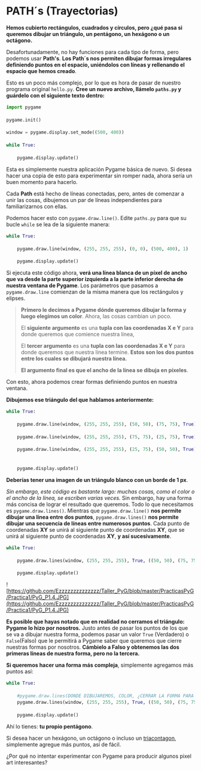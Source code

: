 # PATH´s (Trayectorias) 
**Hemos cubierto rectángulos, cuadrados y círculos, pero ¿qué pasa si queremos dibujar un triángulo, un pentágono, un hexágono o un octágono.**

Desafortunadamente, no hay funciones para cada tipo de forma, pero podemos usar **Path's**. **Los Path´s nos permiten dibujar formas irregulares definiendo puntos en el espacio, uniéndolos con líneas y rellenando el espacio que hemos creado**.

Esto es un poco más complejo, por lo que es hora de pasar de nuestro programa original `hello.py`. **Cree un nuevo archivo, llámelo `paths.py` y guárdelo con el siguiente texto dentro:**

```python
import pygame 

pygame.init()

window = pygame.display.set_mode((500, 400))

while True:    
    
    pygame.display.update()
```
Esta es simplemente nuestra aplicación Pygame básica de nuevo. Si desea hacer una copia de esto para experimentar sin romper nada, ahora sería un buen momento para hacerlo. 

Cada **Path** está hecho de líneas conectadas, pero, antes de comenzar a unir las cosas, dibujemos un par de líneas independientes para familiarizarnos con ellas. 

Podemos hacer esto con `pygame.draw.line()`. Edite `paths.py` para que su bucle `while` se lea de la siguiente manera:

```python
while True:    
    
    pygame.draw.line(window, (255, 255, 255), (0, 0), (500, 400), 1)
        
    pygame.display.update()
```
Si ejecuta este código ahora, **verá una línea blanca de un píxel de ancho que va desde la parte superior izquierda a la parte inferior derecha de nuestra ventana de Pygame**. Los parámetros que pasamos a `pygame.draw.line` comienzan de la misma manera que los rectángulos y elipses. 
> **Primero le decimos a Pygame dónde queremos dibujar la forma y luego elegimos un color**. Ahora, las cosas cambian un poco. 
> 
> El **siguiente argumento** es una **tupla con las coordenadas X e Y** para donde queremos que comience nuestra línea, 
> 
> El **tercer argumento** es una **tupla con las coordenadas X e Y** para donde queremos que nuestra línea termine. **Estos son los dos puntos entre los cuales se dibujará nuestra línea.**
> 
> **El argumento final es que el ancho de la línea se dibuja en píxeles**.

Con esto, ahora podemos crear formas definiendo puntos en nuestra ventana. 

**Dibujemos ese triángulo del que hablamos anteriormente:**
```python
while True:    
    
    pygame.draw.line(window, (255, 255, 255), (50, 50), (75, 75), True)
    
    pygame.draw.line(window, (255, 255, 255), (75, 75), (25, 75), True)
    
    pygame.draw.line(window, (255, 255, 255), (25, 75), (50, 50), True)
        
    
    pygame.display.update()
```
**Deberías tener una imagen de un triángulo blanco con un borde de 1 px**. 

*Sin embargo, este código es bastante largo: muchas cosas, como el color o el ancho de la línea, se escriben varias veces.* Sin embargo, hay una forma más concisa de lograr el resultado que queremos. Todo lo que necesitamos es `pygame.draw.lines()`. Mientras que `pygame.draw.line()` **nos permite dibujar una línea entre dos puntos**, `pygame.draw.lines()` **nos permite dibujar una secuencia de líneas entre numerosos puntos**. Cada punto de coordenadas **XY** se unirá al siguiente punto de coordenadas **XY**, que se unirá al siguiente punto de coordenadas **XY**, **y así sucesivamente**.
```python
while True:    
    
    pygame.draw.lines(window, (255, 255, 255), True, ((50, 50), (75, 75), (25, 75)), 1)
        
    pygame.display.update()
```
![https://github.com/Ezzzzzzzzzzzzzz/Taller_PyG/blob/master/PracticasPyG/Practica1/PyG_P1.4.JPG](https://github.com/Ezzzzzzzzzzzzzz/Taller_PyG/blob/master/PracticasPyG/Practica1/PyG_P1.4.JPG)

**Es posible que hayas notado que en realidad no cerramos el triángulo: Pygame lo hizo por nosotros.** Justo antes de pasar los puntos de los que se va a dibujar nuestra forma, podemos pasar un valor `True` (Verdadero) o `False`(Falso) que le permitirá a Pygame saber que queremos que cierre nuestras formas por nosotros. **Cámbielo a Falso y obtenemos las dos primeras líneas de nuestra forma, pero no la tercera.** 

**Si queremos hacer una forma más compleja**, simplemente agregamos más puntos así:

```python
while True:    
    
    #pygame.draw.lines(DONDE DIBUJAREMOS, COLOR, ¿CERRAR LA FORMA PARA NOSOSTROS?, LOS PUNTOS PARA DIBUJAR, ANCHO DE LA LINEA)
    pygame.draw.lines(window, (255, 255, 255), True, ((50, 50), (75, 75), (63, 100), (38, 100), (25, 75)), 1)
        
    pygame.display.update()
```
Ahí lo tienes: **tu propio pentágono**. 

Si desea hacer un hexágono, un octágono o incluso un [triacontagon]([https://en.wikipedia.org/wiki/Triacontagon](https://en.wikipedia.org/wiki/Triacontagon)), simplemente agregue más puntos, así de fácil. 

¿Por qué no intentar experimentar con Pygame para producir algunos pixel art interesantes?
<!--stackedit_data:
eyJoaXN0b3J5IjpbLTU4Nzk5MjAyMSw2MDUwOTY2MDAsLTE2Mz
AxNTc3NjYsLTQzNzU0MzI3OSwtMTM1ODM3MjE3MCwxNTgzNDE0
MTg4XX0=
-->